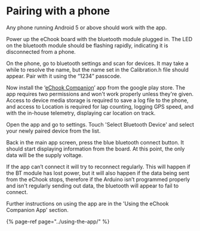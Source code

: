 # Pairing with a phone

Any phone running Android 5 or above should work with the app.

Power up the eChook board with the bluetooth module plugged in. The LED on the bluetooth module should be flashing rapidly, indicating it is disconnected from a phone.

On the phone, go to bluetooth settings and scan for devices. It may take a while to resolve the name, but the name set in the Calibration.h file should appear. Pair with it using the “1234” passcode.

Now install the ‘[eChook Companion](https://play.google.com/store/apps/details?id=com.ben.drivenbluetooth)’ app from the google play store. The app requires two permissions and won't work properly unless they're given. Access to device media storage is required to save a log file to the phone, and access to Location is required for lap counting, logging GPS speed, and with the in-house telemetry, displaying car location on track.

Open the app and go to settings. Touch 'Select Bluetooth Device' and select your newly paired device from the list.

Back in the main app screen, press the blue bluetooth connect button. It should start displaying information from the board. At this point, the only data will be the supply voltage.

If the app can’t connect it will try to reconnect regularly. This will happen if the BT module has lost power, but it will also happen if the data being sent from the eChook stops, therefore if the Arduino isn’t programmed properly and isn't regularly sending out data, the bluetooth will appear to fail to connect.

Further instructions on using the app are in the 'Using the eChook Companion App' section.

{% page-ref page="../using-the-app/" %}



